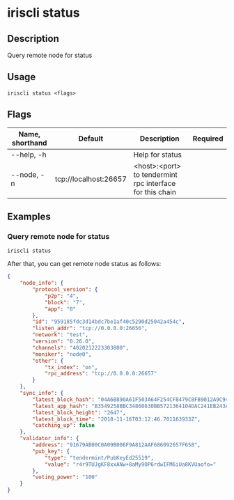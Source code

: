 # iriscli status

## Description

Query remote node for status

## Usage

```shell
iriscli status <flags>
```

## Flags

| Name, shorthand       | Default               | Description                         | Required |
| --------------------- | --------------------- | ----------------------------------- | -------- |
| --help, -h            |                       | Help for status                     |          |
| --node, -n            | tcp://localhost:26657 |\<host>:\<port> to tendermint rpc interface for this chain |          |

## Examples

### Query remote node for status

```shell
iriscli status
```

After that, you can get remote node status as follows:

```json
{
	"node_info": {
		"protocol_version": {
			"p2p": "4",
			"block": "7",
			"app": "0"
		},
		"id": "959185fdc3d14bdc7be1af40c5290d25042a454c",
		"listen_addr": "tcp://0.0.0.0:26656",
		"network": "test",
		"version": "0.26.0",
		"channels": "4020212223303800",
		"moniker": "node0",
		"other": {
			"tx_index": "on",
			"rpc_address": "tcp://0.0.0.0:26657"
		}
	},
	"sync_info": {
		"latest_block_hash": "04A6B890A61F503A64F254CF8479C8FB9012A9C9494249DC76F81B6453ADF6A1",
		"latest_app_hash": "B3549258BBC34860630BB5721364104DAC241EB243A8B0BCA0AA4968A64A1A6B",
		"latest_block_height": "2647",
		"latest_block_time": "2018-11-16T03:12:46.701163933Z",
		"catching_up": false
	},
	"validator_info": {
		"address": "91679AB00C0A09B006F9A812AAF686092657F658",
		"pub_key": {
			"type": "tendermint/PubKeyEd25519",
			"value": "r4r9TUJgKF8xxANw+8aMy9OP6rdwIFM6iUa8KVUaofo="
		},
		"voting_power": "100"
	}
}
```
